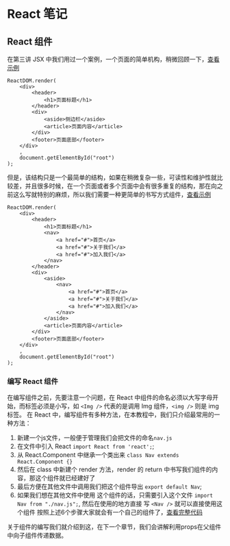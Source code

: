 # React 笔记

## React 组件
在第三讲 JSX 中我们用过一个案例，一个页面的简单机构，稍微回顾一下，[查看示例](demo_1.html)

```
ReactDOM.render(
	<div>
		<header>
			<h1>页面标题</h1>
		</header>
		<div>
			<aside>侧边栏</aside>
			<article>页面内容</article>
		</div>
		<footer>页面底部</footer>
	</div>
	,
	document.getElementById("root")
);
```
但是，该结构只是一个最简单的结构，如果在稍微复杂一些，可读性和维护性就比较差，并且很多时候，在一个页面或者多个页面中会有很多重复的结构，那在向之前这么写就特别的麻烦，所以我们需要一种更简单的书写方式组件，[查看示例](demo_2.html)

```
ReactDOM.render(
	<div>
		<header>
			<h1>页面标题</h1>
			<nav>
				<a href="#">首页</a>
				<a href="#">关于我们</a>
				<a href="#">加入我们</a>
			</nav>
		</header>
		<div>
			<aside>
				<nav>
					<a href="#">首页</a>
					<a href="#">关于我们</a>
					<a href="#">加入我们</a>
				</nav>
			</aside>
			<article>页面内容</article>
		</div>
		<footer>页面底部</footer>
	</div>
	,
	document.getElementById("root")
);	
```

### 编写 React 组件
在编写组件之前，先要注意一个问题，在 React 中组件的命名必须以大写字母开始，而标签必须是小写，如 `<Img />` 代表的是调用 Img 组件，`<img />` 则是 img 标签。
在 React 中，编写组件有多种方法，在本教程中，我们只介绍最常用的一种方法：
1. 新建一个js文件，一般便于管理我们会把文件的命名`nav.js`
2. 在文件中引入 React `import React from 'react';`;
3. 从 React.Component 中继承一个类出来 `class Nav extends React.Component {}`
4. 然后在 class 中新建个 render 方法，render 的 return 中书写我们组件的内容，那这个组件就已经建好了
5. 最后方便在其他文件中调用我们把这个组件导出 `export default Nav`;
6. 如果我们想在其他文件中使用 这个组件的话，只需要引入这个文件 `import Nav from "./nav.js";`, 然后在使用的地方直接 写 `<Nav />` 就可以直接使用这个组件
按照上述6个步骤大家就会有一个自己的组件了，[查看完整代码](dome_3/)

关于组件的编写我们就介绍到这，在下一个章节，我们会讲解利用props在父组件中向子组件传递数据。 




